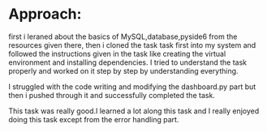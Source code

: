 # Approach:
first i leraned about the basics of MySQL,database,pyside6 from the resources given there, then i cloned the task task first into my system and followed the instructions given in the task like creating the virtual environment and installing dependencies. 
I tried to understand the task properly and worked on it step by step by understanding everything.

I struggled with the code writing and modifying the dashboard.py part but then i pushed through it and successfully completed the task.

This task was really good.I learned a lot along this task and I really enjoyed doing this task except from the error handling part.

